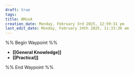 ```yaml
---
draft: true
tags: 
title: AMusA
creation_date: Monday, February 3rd 2025, 12:59:31 pm
last_edit_date: Monday, February 24th 2025, 11:33:30 am
---
```


%% Begin Waypoint %%
- **[[General Knowledge]]**
- **[[Practical]]**

%% End Waypoint %%
